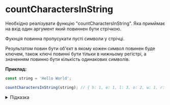 # countCharactersInString

Необхідно реалізувати функцію "countCharactersInString". 
Яка примймає на вхід один аргумент який повиннен бути стрічкою.

Фукнція повинна пропусукати пусті символи у стрічці.

Результатом повин бути об'єкт в якому кожен символ повинен буде ключем, також ключі повинні бути тільки в нижньому регістрі,
а значенням повинно бути кількість одинакових символів.



**Приклад:**

```js
const string = 'Hello World';

countCharactersInString(string); // { h: 1, e: 1, l: 3, o: 2, w: 1, r: 1, d: 1 }
```

<details>
  <summary>Підказка</summary>

  Для перевірки чи в об'єкті вже є ключ можна скористатись оператором `in`
  * MDN: [in operator](https://developer.mozilla.org/en-US/docs/Web/JavaScript/Reference/Operators/in)


  ___
  Зверніть увагу на методи:
  * MDN: [Array.prototype.reduce()](https://developer.mozilla.org/en-US/docs/Web/JavaScript/Reference/Global_Objects/Array/reduce)
  * MDN: [String.prototype.replace()](https://developer.mozilla.org/en-US/docs/Web/JavaScript/Reference/Global_Objects/String/replace)
  * MDN: [String.prototype.toLowerCase()](https://developer.mozilla.org/en-US/docs/Web/JavaScript/Reference/Global_Objects/String/toLowerCase)
  * MDN: [String.prototype.split()](https://developer.mozilla.org/en-US/docs/Web/JavaScript/Reference/Global_Objects/String/split)

</details>
